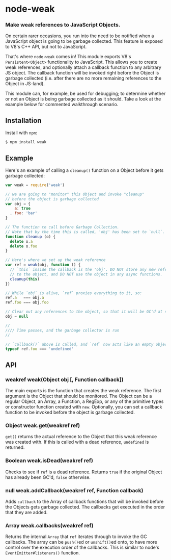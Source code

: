 node-weak
=========
### Make weak references to JavaScript Objects.

On certain rarer occasions, you run into the need to be notified when a JavaScript
object is going to be garbage collected. This feature is exposed to V8's C++ API,
but not to JavaScript.

That's where `node-weak` comes in! This module exports V8's `Persistent<Object>`
functionality to JavaScript. This allows you to create weak references, and
optionally attach a callback function to any arbitrary JS object. The callback
function will be invoked right before the Object is garbage collected (i.e. after
there are no more remaining references to the Object in JS-land).

This module can, for example, be used for debugging; to determine whether or not
an Object is being garbage collected as it should.
Take a look at the example below for commented walkthrough scenario.


Installation
------------

Install with `npm`:

``` bash
$ npm install weak
```


Example
-------

Here's an example of calling a `cleanup()` function on a Object before it gets
garbage collected:

``` js
var weak = require('weak')

// we are going to "monitor" this Object and invoke "cleanup"
// before the object is garbage collected
var obj = {
    a: true
  , foo: 'bar'
}

// The function to call before Garbage Collection.
// Note that by the time this is called, 'obj' has been set to `null`.
function cleanup (o) {
  delete o.a
  delete o.foo
}

// Here's where we set up the weak reference
var ref = weak(obj, function () {
  // `this` inside the callback is the 'obj'. DO NOT store any new references
  // to the object, and DO NOT use the object in any async functions.
  cleanup(this)
})

// While `obj` is alive, `ref` proxies everything to it, so:
ref.a   === obj.a
ref.foo === obj.foo

// Clear out any references to the object, so that it will be GC'd at some point...
obj = null

//
//// Time passes, and the garbage collector is run
//

// `callback()` above is called, and `ref` now acts like an empty object.
typeof ref.foo === 'undefined'
```


API
---

### weakref weak(Object obj [, Function callback])

The main exports is the function that creates the weak reference.
The first argument is the Object that should be monitored.
The Object can be a regular Object, an Array, a Function, a RegExp, or any of
the primitive types or constructor function created with `new`.
Optionally, you can set a callback function to be invoked
before the object is garbage collected.


### Object weak.get(weakref ref)

`get()` returns the actual reference to the Object that this weak reference was
created with. If this is called with a dead reference, `undefined` is returned.


### Boolean weak.isDead(weakref ref)

Checks to see if `ref` is a dead reference. Returns `true` if the original Object
has already been GC'd, `false` otherwise.


### null weak.addCallback(weakref ref, Function callback)

Adds `callback` to the Array of callback functions that will be invoked before the
Objects gets garbage collected. The callbacks get executed in the order that they
are added.


### Array weak.callbacks(weakref ref)

Returns the internal `Array` that `ref` iterates through to invoke the GC
callbacks. The array can be `push()`ed or `unshift()`ed onto, to have more control
over the execution order of the callbacks. This is similar to node's
`EventEmitter#listeners()` function.
